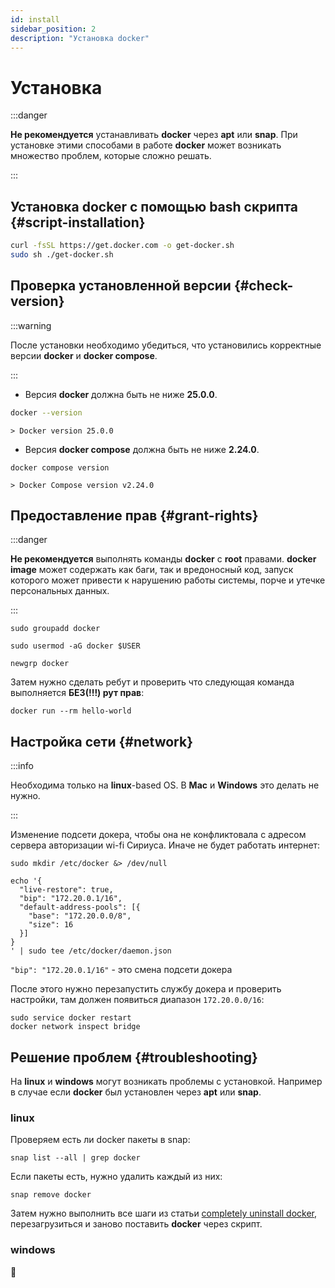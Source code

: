```yaml
---
id: install
sidebar_position: 2
description: "Установка docker"
---
```


# Установка

:::danger

**Не рекомендуется** устанавливать **docker** через **apt** или **snap**. При установке этими способами в работе **docker** может возникать
множество проблем, которые сложно решать.

:::

## Установка docker с помощью bash скрипта {#script-installation}

```sh
curl -fsSL https://get.docker.com -o get-docker.sh
sudo sh ./get-docker.sh
```

## Проверка установленной версии {#check-version}

:::warning

После установки необходимо убедиться, что установились корректные версии **docker** и **docker compose**.

:::

- Версия **docker** должна быть не ниже **25.0.0**.

```sh
docker --version
```

`> Docker version 25.0.0`

- Версия **docker compose** должна быть не ниже **2.24.0**.

```shell
docker compose version
```

`> Docker Compose version v2.24.0`

## Предоставление прав {#grant-rights}

:::danger

**Не рекомендуется** выполнять команды **docker** с **root** правами. **docker image** может содержать как баги, так и
вредоносный код, запуск которого может привести к нарушению работы системы, порче и утечке персональных данных.

:::

```shell
sudo groupadd docker
```

```shell
sudo usermod -aG docker $USER
```

```shell
newgrp docker
```

Затем нужно сделать ребут и проверить что следующая команда выполняется **БЕЗ(!!!) рут прав**:

```shell
docker run --rm hello-world
```

## Настройка сети {#network}

:::info

Необходима только на **linux**-based OS. В **Mac** и **Windows** это делать не нужно.

:::

Изменение подсети докера, чтобы она не конфликтовала с адресом сервера авторизации wi-fi Сириуса. Иначе не будет работать интернет:

```shell
sudo mkdir /etc/docker &> /dev/null
```

```shell
echo '{
  "live-restore": true,
  "bip": "172.20.0.1/16",
  "default-address-pools": [{
    "base": "172.20.0.0/8",
    "size": 16
  }]
}
' | sudo tee /etc/docker/daemon.json
```

`"bip": "172.20.0.1/16"` - это смена подсети докера

После этого нужно перезапустить службу докера и проверить настройки,
там должен появиться диапазон `172.20.0.0/16`:

```shell
sudo service docker restart
docker network inspect bridge
```

## Решение проблем {#troubleshooting}

На **linux** и **windows** могут возникать проблемы с установкой. Например в случае если **docker**
был установлен через **apt** или **snap**.

### linux

Проверяем есть ли docker пакеты в snap:

```shell
snap list --all | grep docker
```

Если пакеты есть, нужно удалить каждый из них:

```shell
snap remove docker
```

Затем нужно выполнить все шаги из статьи
[completely uninstall docker](https://www.golinuxcloud.com/ubuntu-uninstall-docker/),
перезагрузиться и заново поставить **docker** через скрипт.

### windows

🤔
